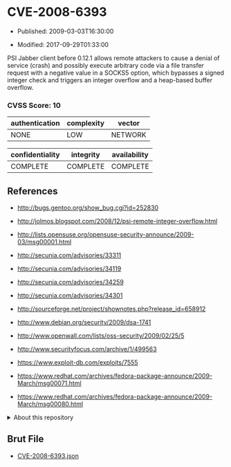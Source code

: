 # CVE-2008-6393

- Published: 2009-03-03T16:30:00

- Modified: 2017-09-29T01:33:00

PSI Jabber client before 0.12.1 allows remote attackers to cause a denial of service (crash) and possibly execute arbitrary code via a file transfer request with a negative value in a SOCKS5 option, which bypasses a signed integer check and triggers an integer overflow and a heap-based buffer overflow.

### CVSS Score: **10**

| authentication | complexity | vector |
| --- | --- | --- |
| NONE | LOW | NETWORK |

| confidentiality | integrity | availability |
| --- | --- | --- |
| COMPLETE | COMPLETE | COMPLETE |

## References

* http://bugs.gentoo.org/show_bug.cgi?id=252830

* http://jolmos.blogspot.com/2008/12/psi-remote-integer-overflow.html

* http://lists.opensuse.org/opensuse-security-announce/2009-03/msg00001.html

* http://secunia.com/advisories/33311

* http://secunia.com/advisories/34119

* http://secunia.com/advisories/34259

* http://secunia.com/advisories/34301

* http://sourceforge.net/project/shownotes.php?release_id=658912

* http://www.debian.org/security/2009/dsa-1741

* http://www.openwall.com/lists/oss-security/2009/02/25/5

* http://www.securityfocus.com/archive/1/499563

* https://www.exploit-db.com/exploits/7555

* https://www.redhat.com/archives/fedora-package-announce/2009-March/msg00071.html

* https://www.redhat.com/archives/fedora-package-announce/2009-March/msg00080.html

<details>
<summary>About this repository</summary> 

  This repository is part of the project [Live Hack CVE](https://github.com/Live-Hack-CVE). Main website can be found [www.live-hack.org](https://www.live-hack.org) 
  
  Made by [Sn0wAlice](https://github.com/Sn0wAlice) for the people that care about security and need to have a feed of the latest CVEs. Hope you enjoy it, don't forget to star the repo and follow me on [Twitter](https://twitter.com/Sn0wAlice) and [Github](https://github.com/Sn0wAlice). And that is my [personnal website](https://www.alice-snow.me/)

  - [Home Page](https://github.com/Live-Hack-CVE)
  - [Framework](https://github.com/Live-Hack-CVE/cve-framework)
  - [CVE database](https://github.com/Live-Hack-CVE/full_database)
  - [Changelog](https://github.com/Live-Hack-CVE/Changelog)
</details>

## Brut File

* [CVE-2008-6393.json](https://raw.githubusercontent.com/Live-Hack-CVE/full_database/main/cves/2008/CVE-2008-6393.json)

